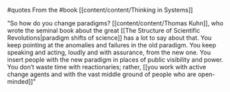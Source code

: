 #quotes 
From the #book [[content/content/Thinking in Systems]]

"So how do you change paradigms? [[content/content/Thomas Kuhn]], who wrote the seminal book about the great [[The Structure of Scientific Revolutions|paradigm shifts of science]] has a lot to say about that. You keep pointing at the anomalies and failures in the old paradigm. You keep speaking and acting, loudly and with assurance, from the new one. You insert people with the new paradigm in places of public visibility and power. You don’t waste time with reactionaries; rather, [[you work with active change agents and with the vast middle ground of people who are open-minded]]"

